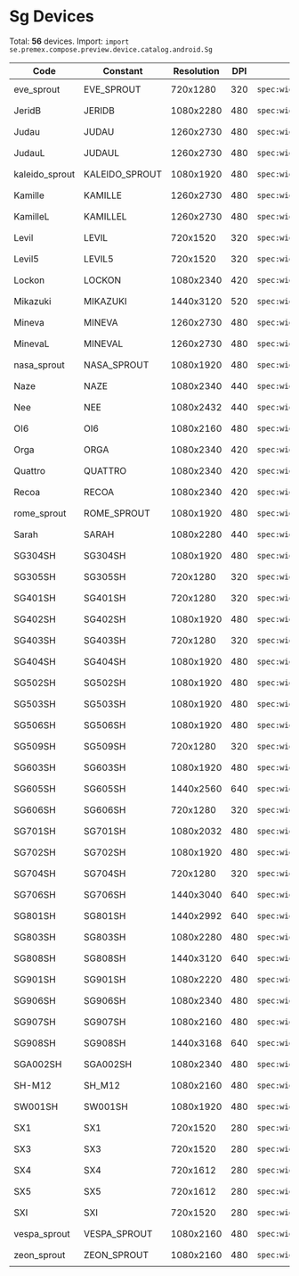 # Sg Devices

Total: **56** devices. Import: `import se.premex.compose.preview.device.catalog.android.Sg`

| Code | Constant | Resolution | DPI | Compose Spec | Preview Usage |
|------|----------|------------|-----|-------------|---------------|
| eve_sprout | EVE_SPROUT | 720x1280 | 320 | `spec:width=720px,height=1280px,dpi=320` | `@Preview(device = Sg.EVE_SPROUT)` |
| JeridB | JERIDB | 1080x2280 | 480 | `spec:width=1080px,height=2280px,dpi=480` | `@Preview(device = Sg.JERIDB)` |
| Judau | JUDAU | 1260x2730 | 480 | `spec:width=1260px,height=2730px,dpi=480` | `@Preview(device = Sg.JUDAU)` |
| JudauL | JUDAUL | 1260x2730 | 480 | `spec:width=1260px,height=2730px,dpi=480` | `@Preview(device = Sg.JUDAUL)` |
| kaleido_sprout | KALEIDO_SPROUT | 1080x1920 | 480 | `spec:width=1080px,height=1920px,dpi=480` | `@Preview(device = Sg.KALEIDO_SPROUT)` |
| Kamille | KAMILLE | 1260x2730 | 480 | `spec:width=1260px,height=2730px,dpi=480` | `@Preview(device = Sg.KAMILLE)` |
| KamilleL | KAMILLEL | 1260x2730 | 480 | `spec:width=1260px,height=2730px,dpi=480` | `@Preview(device = Sg.KAMILLEL)` |
| Levil | LEVIL | 720x1520 | 320 | `spec:width=720px,height=1520px,dpi=320` | `@Preview(device = Sg.LEVIL)` |
| Levil5 | LEVIL5 | 720x1520 | 320 | `spec:width=720px,height=1520px,dpi=320` | `@Preview(device = Sg.LEVIL5)` |
| Lockon | LOCKON | 1080x2340 | 420 | `spec:width=1080px,height=2340px,dpi=420` | `@Preview(device = Sg.LOCKON)` |
| Mikazuki | MIKAZUKI | 1440x3120 | 520 | `spec:width=1440px,height=3120px,dpi=520` | `@Preview(device = Sg.MIKAZUKI)` |
| Mineva | MINEVA | 1260x2730 | 480 | `spec:width=1260px,height=2730px,dpi=480` | `@Preview(device = Sg.MINEVA)` |
| MinevaL | MINEVAL | 1260x2730 | 480 | `spec:width=1260px,height=2730px,dpi=480` | `@Preview(device = Sg.MINEVAL)` |
| nasa_sprout | NASA_SPROUT | 1080x1920 | 480 | `spec:width=1080px,height=1920px,dpi=480` | `@Preview(device = Sg.NASA_SPROUT)` |
| Naze | NAZE | 1080x2340 | 440 | `spec:width=1080px,height=2340px,dpi=440` | `@Preview(device = Sg.NAZE)` |
| Nee | NEE | 1080x2432 | 440 | `spec:width=1080px,height=2432px,dpi=440` | `@Preview(device = Sg.NEE)` |
| OI6 | OI6 | 1080x2160 | 480 | `spec:width=1080px,height=2160px,dpi=480` | `@Preview(device = Sg.OI6)` |
| Orga | ORGA | 1080x2340 | 420 | `spec:width=1080px,height=2340px,dpi=420` | `@Preview(device = Sg.ORGA)` |
| Quattro | QUATTRO | 1080x2340 | 420 | `spec:width=1080px,height=2340px,dpi=420` | `@Preview(device = Sg.QUATTRO)` |
| Recoa | RECOA | 1080x2340 | 420 | `spec:width=1080px,height=2340px,dpi=420` | `@Preview(device = Sg.RECOA)` |
| rome_sprout | ROME_SPROUT | 1080x1920 | 480 | `spec:width=1080px,height=1920px,dpi=480` | `@Preview(device = Sg.ROME_SPROUT)` |
| Sarah | SARAH | 1080x2280 | 440 | `spec:width=1080px,height=2280px,dpi=440` | `@Preview(device = Sg.SARAH)` |
| SG304SH | SG304SH | 1080x1920 | 480 | `spec:width=1080px,height=1920px,dpi=480` | `@Preview(device = Sg.SG304SH)` |
| SG305SH | SG305SH | 720x1280 | 320 | `spec:width=720px,height=1280px,dpi=320` | `@Preview(device = Sg.SG305SH)` |
| SG401SH | SG401SH | 720x1280 | 320 | `spec:width=720px,height=1280px,dpi=320` | `@Preview(device = Sg.SG401SH)` |
| SG402SH | SG402SH | 1080x1920 | 480 | `spec:width=1080px,height=1920px,dpi=480` | `@Preview(device = Sg.SG402SH)` |
| SG403SH | SG403SH | 720x1280 | 320 | `spec:width=720px,height=1280px,dpi=320` | `@Preview(device = Sg.SG403SH)` |
| SG404SH | SG404SH | 1080x1920 | 480 | `spec:width=1080px,height=1920px,dpi=480` | `@Preview(device = Sg.SG404SH)` |
| SG502SH | SG502SH | 1080x1920 | 480 | `spec:width=1080px,height=1920px,dpi=480` | `@Preview(device = Sg.SG502SH)` |
| SG503SH | SG503SH | 1080x1920 | 480 | `spec:width=1080px,height=1920px,dpi=480` | `@Preview(device = Sg.SG503SH)` |
| SG506SH | SG506SH | 1080x1920 | 480 | `spec:width=1080px,height=1920px,dpi=480` | `@Preview(device = Sg.SG506SH)` |
| SG509SH | SG509SH | 720x1280 | 320 | `spec:width=720px,height=1280px,dpi=320` | `@Preview(device = Sg.SG509SH)` |
| SG603SH | SG603SH | 1080x1920 | 480 | `spec:width=1080px,height=1920px,dpi=480` | `@Preview(device = Sg.SG603SH)` |
| SG605SH | SG605SH | 1440x2560 | 640 | `spec:width=1440px,height=2560px,dpi=640` | `@Preview(device = Sg.SG605SH)` |
| SG606SH | SG606SH | 720x1280 | 320 | `spec:width=720px,height=1280px,dpi=320` | `@Preview(device = Sg.SG606SH)` |
| SG701SH | SG701SH | 1080x2032 | 480 | `spec:width=1080px,height=2032px,dpi=480` | `@Preview(device = Sg.SG701SH)` |
| SG702SH | SG702SH | 1080x1920 | 480 | `spec:width=1080px,height=1920px,dpi=480` | `@Preview(device = Sg.SG702SH)` |
| SG704SH | SG704SH | 720x1280 | 320 | `spec:width=720px,height=1280px,dpi=320` | `@Preview(device = Sg.SG704SH)` |
| SG706SH | SG706SH | 1440x3040 | 640 | `spec:width=1440px,height=3040px,dpi=640` | `@Preview(device = Sg.SG706SH)` |
| SG801SH | SG801SH | 1440x2992 | 640 | `spec:width=1440px,height=2992px,dpi=640` | `@Preview(device = Sg.SG801SH)` |
| SG803SH | SG803SH | 1080x2280 | 480 | `spec:width=1080px,height=2280px,dpi=480` | `@Preview(device = Sg.SG803SH)` |
| SG808SH | SG808SH | 1440x3120 | 640 | `spec:width=1440px,height=3120px,dpi=640` | `@Preview(device = Sg.SG808SH)` |
| SG901SH | SG901SH | 1080x2220 | 480 | `spec:width=1080px,height=2220px,dpi=480` | `@Preview(device = Sg.SG901SH)` |
| SG906SH | SG906SH | 1080x2340 | 480 | `spec:width=1080px,height=2340px,dpi=480` | `@Preview(device = Sg.SG906SH)` |
| SG907SH | SG907SH | 1080x2160 | 480 | `spec:width=1080px,height=2160px,dpi=480` | `@Preview(device = Sg.SG907SH)` |
| SG908SH | SG908SH | 1440x3168 | 640 | `spec:width=1440px,height=3168px,dpi=640` | `@Preview(device = Sg.SG908SH)` |
| SGA002SH | SGA002SH | 1080x2340 | 480 | `spec:width=1080px,height=2340px,dpi=480` | `@Preview(device = Sg.SGA002SH)` |
| SH-M12 | SH_M12 | 1080x2160 | 480 | `spec:width=1080px,height=2160px,dpi=480` | `@Preview(device = Sg.SH_M12)` |
| SW001SH | SW001SH | 1080x1920 | 480 | `spec:width=1080px,height=1920px,dpi=480` | `@Preview(device = Sg.SW001SH)` |
| SX1 | SX1 | 720x1520 | 280 | `spec:width=720px,height=1520px,dpi=280` | `@Preview(device = Sg.SX1)` |
| SX3 | SX3 | 720x1520 | 280 | `spec:width=720px,height=1520px,dpi=280` | `@Preview(device = Sg.SX3)` |
| SX4 | SX4 | 720x1612 | 280 | `spec:width=720px,height=1612px,dpi=280` | `@Preview(device = Sg.SX4)` |
| SX5 | SX5 | 720x1612 | 280 | `spec:width=720px,height=1612px,dpi=280` | `@Preview(device = Sg.SX5)` |
| SXI | SXI | 720x1520 | 280 | `spec:width=720px,height=1520px,dpi=280` | `@Preview(device = Sg.SXI)` |
| vespa_sprout | VESPA_SPROUT | 1080x2160 | 480 | `spec:width=1080px,height=2160px,dpi=480` | `@Preview(device = Sg.VESPA_SPROUT)` |
| zeon_sprout | ZEON_SPROUT | 1080x2160 | 480 | `spec:width=1080px,height=2160px,dpi=480` | `@Preview(device = Sg.ZEON_SPROUT)` |

<!-- Generated automatically. Do not edit manually. -->
